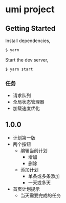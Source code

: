 # umi project

## Getting Started

Install dependencies,

```bash
$ yarn
```

Start the dev server,

```bash
$ yarn start
```


### 任务
- 请求队列
- 全局状态管理器
- 加载速度优化



## 1.0.0

- 计划第一版
- 两个按钮
  - 编辑当前计划
    - 增加
    - 删除
  - 添加计划
    - 单条或多条添加
    - 一天或多天
- 首页计划提示
  - 当天需要完成的任务